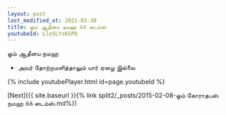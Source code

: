 ```yaml
---
layout: post
last_modified_at: 2021-03-30
title: ஓம் ஆதீனய நமஹ ௧௧ டைம்ஸ்
youtubeId: LloSLYsKSPQ
---
```

 
 
 ஓம் ஆதீனய நமஹ  
 
 -  அவர் தோற்றமளித்தாலும் யார் ஏழை இல்லை 
 
  
 
  
 
 
 
 
 
 


{% include youtubePlayer.html id=page.youtubeId %}
 
[Next]({{ site.baseurl }}{% link  split2/_posts/2015-02-08-ஓம் கோராதபஸ் நமஹ ௧௧ டைம்ஸ்.md%})
 
